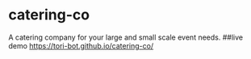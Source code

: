 # catering-co
A catering company for your large and small scale event needs.
##live demo
https://tori-bot.github.io/catering-co/
